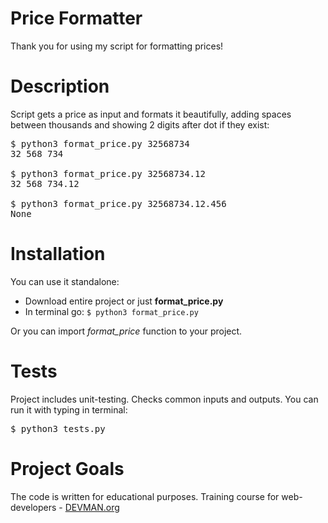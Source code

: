 # Price Formatter

Thank you for using my script for formatting prices! 

# Description

Script gets a price as input and formats it beautifully, adding spaces between thousands and showing 
2 digits after dot if they exist:
<pre>
$ python3 format_price.py 32568734
32 568 734

$ python3 format_price.py 32568734.12
32 568 734.12

$ python3 format_price.py 32568734.12.456
None
</pre>

# Installation

You can use it standalone:
* Download entire project or just __format_price.py__
* In terminal go: <code>$ python3 format_price.py </code>

Or you can import _format_price_ function to your project.

# Tests

Project includes unit-testing. Checks common inputs and outputs. 
You can run it with typing in terminal:
<pre>
$ python3 tests.py
</pre>

# Project Goals

The code is written for educational purposes. Training course for web-developers - [DEVMAN.org](https://devman.org)

